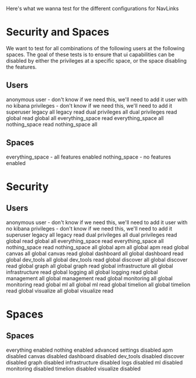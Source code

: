 Here's what we wanna test for the different configurations for NavLinks

# Security and Spaces

We want to test for all combinations of the following users at the following spaces. The goal of these tests is to ensure that ui capabilities can be disabled by either the privileges at a specific space, or the space disabling the features.

## Users
anonymous user - don't know if we need this, we'll need to add it
user with no kibana privileges - don't know if we need this, we'll need to add it
superuser
legacy all
legacy read
dual privileges all
dual privileges read
global read
global all
everything_space read
everything_space all
nothing_space read
nothing_space all

## Spaces
everything_space - all features enabled
nothing_space - no features enabled

# Security

## Users
anonymous user - don't know if we need this, we'll need to add it
user with no kibana privileges - don't know if we need this, we'll need to add it
superuser
legacy all
legacy read
dual privileges all
dual privileges read
global read
global all
everything_space read
everything_space all
nothing_space read
nothing_space all
global apm all
global apm read
global canvas all
global canvas read
global dashboard all
global dashboard read
global dev_tools all
global dev_tools read
global discover all
global discover read
global graph all
global graph read
global infrastructure all
global infrastructure read
global logging all
global logging read
global management all
global management read
global monitoring all
global monitoring read
global ml all
global ml read
global timelion all
global timelion read
global visualize all
global visualize read

# Spaces

## Spaces
everything enabled
nothing enabled
advanced settings disabled
apm disabled
canvas disabled
dashboard disabled
dev_tools disabled
discover disabled
graph disabled
infrastructure disabled
logs disabled
ml disabled
monitoring disabled
timelion disabled
visualize disabled
